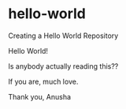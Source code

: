 # hello-world
Creating a Hello World Repository


Hello World!


Is anybody actually reading this?? 


If you are, much love.


Thank you,
Anusha

